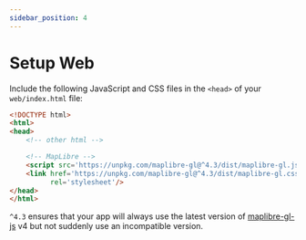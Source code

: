 ```yaml
---
sidebar_position: 4
---
```


# Setup Web

Include the following JavaScript and CSS files in the `<head>` of
your `web/index.html` file:

```html
<!DOCTYPE html>
<html>
<head>
    <!-- other html -->

    <!-- MapLibre -->
    <script src='https://unpkg.com/maplibre-gl@^4.3/dist/maplibre-gl.js'></script>
    <link href='https://unpkg.com/maplibre-gl@^4.3/dist/maplibre-gl.css'
          rel='stylesheet'/>
</head>
</html>
```

`^4.3` ensures that your app will always use the latest version of
[maplibre-gl-js](https://github.com/maplibre/maplibre-gl-js) v4 but not suddenly
use an incompatible version.